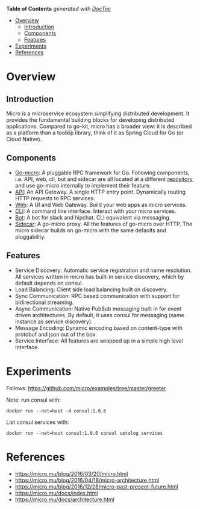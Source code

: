 <!-- START doctoc generated TOC please keep comment here to allow auto update -->
<!-- DON'T EDIT THIS SECTION, INSTEAD RE-RUN doctoc TO UPDATE -->
**Table of Contents**  *generated with [DocToc](https://github.com/thlorenz/doctoc)*

- [Overview](#overview)
  - [Introduction](#introduction)
  - [Components](#components)
  - [Features](#features)
- [Experiments](#experiments)
- [References](#references)

<!-- END doctoc generated TOC please keep comment here to allow auto update -->

# Overview

## Introduction

Micro is a microservice ecosystem simplifying distributed development. It provides the fundamental
building blocks for developing distributed applications. Compared to go-kit, micro has a broader
view: it is described as a platform than a toolkip library, think of it as Spring Cloud for Go (or
Cloud Native).

## Components

- [Go-micro](https://github.com/micro/go-micro): A pluggable RPC framework for Go. Following
  components, i.e. API, web, cli, bot and sidecar are all located at a different [repository](https://github.com/micro/micro),
  and use go-micro internally to implement their feature.
- [API](https://github.com/micro/micro/tree/master/api): An API Gateway. A single HTTP entry point.
  Dynamically routing HTTP requests to RPC services.
- [Web](https://github.com/micro/micro/tree/master/web): A UI and Web Gateway. Build your web apps
  as micro services.
- [CLI](https://github.com/micro/micro/tree/master/cli): A command line interface. Interact with your
  micro services.
- [Bot](https://github.com/micro/micro/tree/master/bot): A bot for slack and hipchat. CLI equivalent
  via messaging.
- [Sidecar](https://github.com/micro/micro/tree/master/car): A go-micro proxy. All the features of
  go-micro over HTTP. The micro sidecar builds on go-micro with the same defaults and pluggability.

## Features

- Service Discovery: Automatic service registration and name resolution. All services written in
  micro has built-in service discovery, which by default depends on consul.
- Load Balancing: Client side load balancing built on discovery.
- Sync Communication: RPC based communication with support for bidirectional streaming.
- Async Communication: Native PubSub messaging built in for event driven architectures. By default,
  it uses consul for messaging (same instance as service discovery).
- Message Encoding: Dynamic encoding based on content-type with protobuf and json out of the box.
- Service Interface: All features are wrapped up in a simple high level interface.

# Experiments

Follows: https://github.com/micro/examples/tree/master/greeter

Note: run consul with:

```
docker run --net=host -d consul:1.0.6
```

List consul services with:

```
docker run --net=host consul:1.0.6 consul catalog services
```

# References

- https://micro.mu/blog/2016/03/20/micro.html
- https://micro.mu/blog/2016/04/18/micro-architecture.html
- https://micro.mu/blog/2016/12/28/micro-past-present-future.html
- https://micro.mu/docs/index.html
- https://micro.mu/docs/architecture.html
